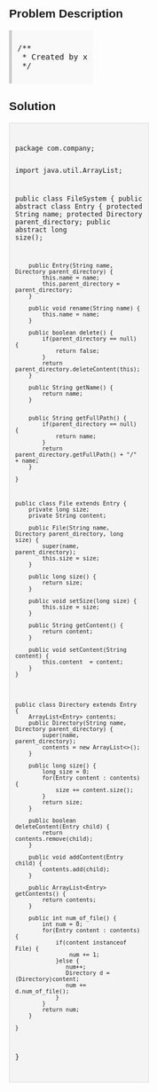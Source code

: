 <style>
  body { font-family: Arial, sans-serif; }
  .container { max-width: 50%; margin: auto; padding: 20px; }
  .comment-block { max-width: 50%; background-color: #f9f9f9; padding: 10px; border-left: 5px solid #ccc; }
  .code-block { background-color: #f4f4f4; padding: 10px; border: 1px solid #ddd; }
</style>

<div class='container'>
<h2>Problem Description</h2>
<div class='comment-block'>
<pre>
/**
 * Created by xiangtiangu on 4/25/17.
 */
</pre>
</div>

<h2>Solution</h2>
<div class='code-block'>
<pre><code class='language-java'>
package com.company;

import java.util.ArrayList;

public class FileSystem {
    public abstract class Entry {
        protected String name;
        protected Directory parent_directory;
        public abstract long size();

        public Entry(String name, Directory parent_directory) {
            this.name = name;
            this.parent_directory = parent_directory;
        }

        public void rename(String name) {
            this.name = name;
        }

        public boolean delete() {
            if(parent_directory == null) {
                return false;
            }
            return parent_directory.deleteContent(this);
        }

        public String getName() {
            return name;
        }


        public String getFullPath() {
            if(parent_directory == null) {
                return name;
            }
            return parent_directory.getFullPath() + "/" + name;
        }

    }



    public class File extends Entry {
        private long size;
        private String content;

        public File(String name, Directory parent_directory, long size) {
            super(name, parent_directory);
            this.size = size;
        }

        public long size() {
            return size;
        }

        public void setSize(long size) {
            this.size = size;
        }

        public String getContent() {
            return content;
        }

        public void setContent(String content) {
            this.content  = content;
        }
    }




    public class Directory extends Entry {
        ArrayList<Entry> contents;
        public Directory(String name, Directory parent_directory) {
            super(name, parent_directory);
            contents = new ArrayList<>();
        }

        public long size() {
            long size = 0;
            for(Entry content : contents) {
                size += content.size();
            }
            return size;
        }

        public boolean deleteContent(Entry child) {
            return contents.remove(child);
        }

        public void addContent(Entry child) {
            contents.add(child);
        }

        public ArrayList<Entry> getContents() {
            return contents;
        }

        public int num_of_file() {
            int num = 0;
            for(Entry content : contents) {
                if(content instanceof File) {
                    num += 1;
                }else {
                   num++;
                   Directory d = (Directory)content;
                   num += d.num_of_file();
                }
            }
            return num;
        }

    }


}
</code></pre>
</div>
</div>
